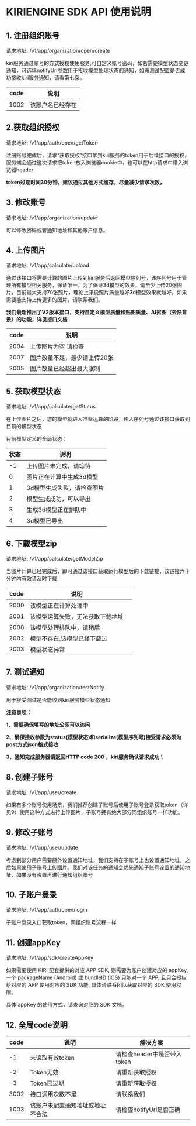 # KIRIENGINE SDK API 使用说明

## 1. 注册组织账号

请求地址: /v1/app/organization/open/create

kiri服务通过账号的方式授权使用服务,可自定义账号密码，如若需要模型状态变更通知，可选填notifyUrl参数用于接收模型处理状态的通知，如需测试配置是否成功接收kiri服务通知，请看第七条。

| code | 说明             |
| ---- | ---------------- |
| 1002 | 该账户名已经存在 |

## 2.获取组织授权	

请求地址: /v1/app/auth/open/getToken

注册账号完成后，请求“获取授权”接口拿到kiri服务的token用于后续接口的授权，服务端会通过这次请求把token放入浏览器cookie中，也可以在http请求中带入浏览器header

**token过期时间30分钟，建议通过其他方式缓存，尽量减少请求次数。**

## 3. 修改账号

请求地址: /v1/app/organization/update

可以修改密码或者通知地址和其他账户信息。<br/>

## 4. 上传图片

请求地址: /v1/app/calculate/upload

通过该接口将需要计算的图片上传到kiri服务后返回模型序列号，该序列号用于管理所有模型相关服务，保证唯一。为了保证3d模型的效果，请至少上传20张图片，目前最大支持70张照片，理论上来说照片质量越好3d模型效果就越好，如果需要能支持上传更多的图片，请联系我们。

**我们最新推出了V2版本接口，支持自定义模型质量和贴图质量、AI抠图（去除背景）的功能，详见接口文档**

| code | 说明                         |
| ---- | ---------------------------- |
| 2004 | 上传图片为空 请检查          |
| 2007 | 图片数量不足，最少请上传20张 |
| 2005 | 图片数量已经超出最大限制     |

## 5. 获取模型状态

请求地址: /v1/app/calculate/getStatus

在上传图片之后，您的模型就进入准备运算的阶段，传入序列号通过该接口获取到目前的模型状态

目前模型定义的全局状态：

| 状态 | 说明                       |
| ---- | -------------------------- |
| -1   | 上传图片未完成，请等待     |
| 0    | 图片正在计算中生成3d模型   |
| 1    | 3d模型生成失败，请检查图片 |
| 2    | 模型生成成功，可以导出     |
| 3    | 生成3d模型正在排队中       |
| 4    | 3d模型已导出               |

## 6. 下载模型zip

请求地址: /v1/app/calculate/getModelZip

当图片计算已经完成后，即可通过该接口获取运行模型后的下载链接，该链接六十分钟内有效请及时下载

| code | 说明                             |      |
| ---- | -------------------------------- | ---- |
| 2000 | 该模型正在计算处理中             |      |
| 2001 | 该模型运算失败，无法获取下载地址 |      |
| 2008 | 该模型处理排队中，请稍后         |      |
| 2002 | 模型不存在,该模型已经下载过      |      |
| 2003 | 模型状态异常                     |      |

## 7. 测试通知

请求地址:  /v1/app/organization/testNotify

用于接受测试是否能收到kiri服务模型状态通知

**注意事项：** 

**1、需要确保填写的地址公网可以访问**

**2、确保接收参数为status(模型状态)和serialize(模型序列号)接受请求必须为post方式json格式接收** 

**3、通知完成服务器请返回HTTP code 200 ，kiri服务确认请求成功** \



## 8. 创建子账号

请求地址:  /v1/app/user/create

如果有多个账号使用场景，我们推荐创建子账号后使用子账号登录获取token（详见9）使用这种方式进行上传图片，子账号拥有绝大部分同组织账号一样功能。

## 9. 修改子账号

请求地址:  /v1/app/user/update

考虑到部分用户需要额外设置通知地址，我们支持在子账号上也设置通知地址，之后如果使用子账号上传图片。我们对该任务的通知会优先通知子账号设置的通知地址，如果没有设置再进行通知组织账号

## 10. 子账户登录

请求地址:  /v1/app/auth/open/login

子账户登录入口获取token，同组织账号流程一样

## 11. 创建appKey

请求地址:  /v1/app/sdk/createAppKey

如果需要使用 KIRI 配套提供的对应 APP SDK, 则需要为账户创建对应的 appKey, 一个 packageName (Android) 或 bundleID (iOS) 只能对一个 APP, 且只会授权给对应的 APP 使用对应的 SDK 功能, 具体请联系团队获取对应的 SDK 使用权限。

具体 appKey 的使用方式，请查询对应的 SDK 文档。

## 12. 全局code说明

| code | 说明                             | 解决方案                    |
| ---- | -------------------------------- | --------------------------- |
| -1   | 未读取有效token                  | 请检查header中是否带入token |
| -2   | Token无效                        | 请重新获取授权              |
| -3   | Token已过期                      | 请重新获取授权              |
| 3002 | 接口调用次数不足                 | 请联系我们                  |
| 1003 | 该账户未配置通知地址或地址不合法 | 请检查notifyUrl是否正确     |
